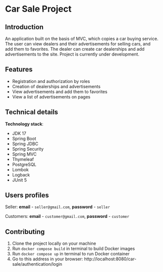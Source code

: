 # Car Sale Project

## Introduction
An application built on the basis of MVC, which copies a car buying service. The user can view dealers and their advertisements for selling cars, and add them to favorites. The dealer can create car dealerships and add advertisements to the site.
Project is currently under development.

## Features

* Registration and authorization by roles
* Creation of dealerships and advertisements
* View advertisements and add them to favorites
* View a list of advertisements on pages

## Technical details

**Technology stack**:

* JDK 17
* Spring Boot
* Spring JDBC
* Spring Security
* Spring MVC
* Thymeleaf
* PostgreSQL
* Lombok
* Logback
* JUnit 5

## Users profiles

Seller: **email** - `seller@gmail.com`, **password** - `seller`

Customers: **email** - `customer@gmail.com`, **password** - `customer`

## Contributing

1. Clone the project locally on your machine
2. Run `docker compose build` in terminal to build Docker images
3. Run `docker compose up` in terminal to run Docker container
4. Go to this address in your browser: http://localhost:8080/car-sale/authentication/login
